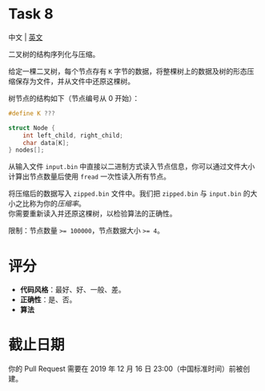 # Task 8
中文 | [英文](README.md)

二叉树的结构序列化与压缩。

给定一棵二叉树，每个节点存有 `K` 字节的数据，将整棵树上的数据及树的形态压缩保存为文件，并从文件中还原这棵树。

树节点的结构如下（节点编号从 0 开始）：

```cpp
#define K ???

struct Node {
    int left_child, right_child;
    char data[K];
} nodes[]; 
```

从输入文件 `input.bin` 中直接以二进制方式读入节点信息，你可以通过文件大小计算出节点数量后使用 `fread` 一次性读入所有节点。

将压缩后的数据写入 `zipped.bin` 文件中。我们把 `zipped.bin` 与 `input.bin` 的大小之比称为你的*压缩率*。  
你需要重新读入并还原这棵树，以检验算法的正确性。

限制：节点数量 `>= 100000`，节点数据大小 `>= 4`。

# 评分
* **代码风格**：最好、好、一般、差。
* **正确性**：是、否。
* **算法**

# 截止日期
你的 Pull Request 需要在 2019 年 12 月 16 日 23:00（中国标准时间）前被创建。
